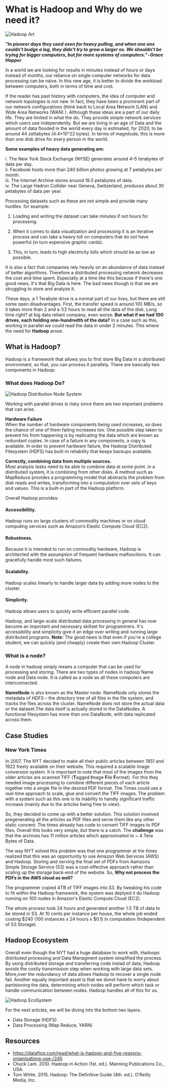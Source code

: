 # What is Hadoop and Why do we need it?

![Hadoop Art](Assets/hadoop-art.jpg)

***"In pioneer days they used oxen for heavy pulling, and when one onx couldn't budge a log, they didn't try to grow a larger ox. We shouldn't be trying for bigger computers, but for more systems of computers." - Grace Hopper***

In a world we are looking for results in minutes instead of hours or days instead of months, our reliance on single computer networks for data processing can be naive. In this new age, it is better to divide the workload between computers, both in terms of time and cost.

If the reader has past history with computers, the idea of computer and network topologies is not new. In fact, they have been a prominent part of our network configurations (think back to Local Area Network (LAN) and Wide Area Networks (WAN) ). Although these ideas are a part of our daily life. They are limited in what the do. They provide simple network services which users use independently. But we are living in an age of Data and the amount of data flooded in the world every day is estimated, for 2020, to be around 44 zettabytes (4.4*10^22 bytes). In terms of magnitude, this is more than one disk drive for every person in the world.

**Some examples of heavy data generating are:**

i. The New York Stock Exchange (NYSE) generates around 4–5 terabytes of data per day. </br>
ii. Facebook hosts more than 240 billion photos growing at 7 petabytes per month. </br>
iii. The Internet Archive stores around 18.5 petabytes of data. </br>
iv. The Large Hadron Collider near Geneva, Switzerland, produces about 30 petabytes of data per year. </br>

Processing datasets such as these are not simple and provide many hurdles. for example:

1. Loading and writing the dataset can take minutes if not hours for processing.

2. When it comes to data visualization and processing it is an iterative process and can take a heavy toll on computers that do not have powerful (in turn expensive graphic cards).
3. This, in turn, leads to high electricity bills which should be as low as possible.

It is also a fact that companies rely heavily on an abundance of data instead of better algorithms. Therefore a distributed processing network decreases the cost and time spent. Especially at a time like this because if there's one good news, it's that Big Data is here. The bad news though is that we are struggling to store and analyze it.

These days, a  1 Terabyte drive is a normal part of our lives, but there are still some open disadvantages. First, the transfer speed is around 100 MB/s, so it takes more than 2 and a 1/2 hours to read all the data of the disk. Long time right? at big data reliant company, even worse. **But what if we had 100 drives, each holding one-hundredth of the data?** In a case such as this, working in parallel we could read the data in under 2 minutes. This where the need for **Hadoop** arose.

## What is Hadoop?
Hadoop is a framework that allows you to first store Big Data in a distributed environment, so that, you can process it parallely. There are basically two components in Hadoop:

### What does Hadoop Do?

![Hadoop Distribution Node System](Assets/Node_System.jpg) 

Working with parallel drives is risky since there are two important problems that can arise. </br>

**Hardware Failure** </br>
When the number of hardware components being used increases, so does the chance of one of them failing increases too. One possible step taken to prevent his from happening is by replicating the data which are known as redundant copies. In case of a failure in any components, a copy is available. In order to prevent hardware failure, the Hadoop Distributed Filesystem (HDFS) has built-in reliability that keeps backups available.

**Correctly, combining data from multiple sources.** </br>
Most analysis tasks need to be able to combine data at some point. in a distributed system, it is combining from other disks. A method such as MapReduce provides a programming model that abstracts the problem from disk reads and writes, transforming into a computation over sets of keys and values. This is a built-in part of the Hadoop platform.


Overall Hadoop provides:
#### Accessiblility.
Hadoop runs on large clusters of commodity machines or on cloud computing services such as Amazon’s Elastic Compute Cloud (EC2).

#### Robustness.
Because it is intended to run on commodity hardware, Hadoop is architected with the assumption of frequent hardware malfunctions. It can gracefully handle most such failures.

#### Scalability.
Hadoop scales linearly to handle larger data by adding more nodes to the cluster.

#### Simplicity.
Hadoop allows users to quickly write efficient parallel code.
 
Hadoop, and large-scale distributed data processing in general has now become an improtant and necessary skillset for programmers. It's accessibility and simplicity give it an edge over writing and running large distributed programs.
**Note:** The good news is that even if you're a college student, we can quickly (and cheaply) create their own Hadoop Cluster.

### What is a node?
A node in hadoop simply means a computer that can be used for processing and storing. There are two types of nodes in hadoop Name node and Data node. It is called as a node as all these computers are interconnected.

**NameNode** is also known as the Master node. NameNode only stores the metadata of HDFS – the directory tree of all files in the file system, and tracks the files across the cluster. NameNode does not store the actual data or the dataset.The data itself is actually stored in the DataNodes. A functional filesystem has more than one DataNode, with data replicated across them.

## Case Studies

### New York Times
In 2007, The NYT decided to make all their public articles between 1851 and 1922 freely available on their website. This required a scalable image conversion system. It is important to note that most of the images from the older articles are scanned TIFF (**T**agged **I**mage **F**ile **F**ormat). For this they needed image processing to comibne different pieces of each article together into a single file in the desired PDF format. The Times could use a real-time approach to scale, glue and convert the TIFF images. The problem with a system such as this one is its inability to handly significant traffic increase (mainly due to the articles being free to view).

So, they decided to come up with a better solution. This solution involved pregenerating all the articles as PDF files and serve them like any other static concent. The times already has code to convert TIFF images to PDF files. Overall this looks very simple, *but* there is a catch. The **challenge** was that the archives has 11 million articles which approximated to ~ 4 Tera Bytes of Data.

The way NYT solved this problem was that one programmer at the times realized that this was an opportunity to use Amazon Web Services (AWS) and Hadoop. Storing and serving the final set of PDFs from Aamzons Simple Storage Service (S3) was a cost-effective approach rather than scaling up the storage back-end of the website. So, **Why not process the PDFs in the AWS cloud as well?**

The programmer copied 4TB of TIFF images into S3. By tweaking his code to fit within the Hadoop framework, the system was deplyed it do Hadoop running on 100 nodes in Amazon's Elastic Compute Cloud (EC2). 

The whole process took 24 hours and generated another 1.5 TB of data to be stored in S3. At 10 cents per instance per house, the whole job ended costing $240 (100 instances x 24 hours x $0.1) in computation (Independent of S3 Storage).


## Hadoop Ecosystem 
Overall even though the NYT had a huge database to work with, Hadoops distrbuted processing and Data Managment system simplified the process. By using distributed storage and transferring code instad of data, Hadoop avoids the costly transmission step when working with large data sets. More,over the redundancy of data allows Hadoop to recover a single node fail. Another equally important asset is that we donot have to worry about partisioning the data, determining which nodes will perform which task or handle communication between nodes. Hadoop handles all of this for us.

![Hadoop EcoSystem](Assets/HadoopEcosystem-min.png)


For the next articles, we will be diving into the bottom two layers.
- Data Storage (HDFS)
- Data Processing (Map Reduce, YARN)

## Resources

- https://datafloq.com/read/what-is-hadoop-and-five-reasons-organisations-use-/245
- Chuck Lam. 2010. Hadoop in Action (1st. ed.). Manning Publications Co., USA.
- Tom White. 2015. Hadoop: The Definitive Guide (4th. ed.). O’Reilly Media, Inc.

